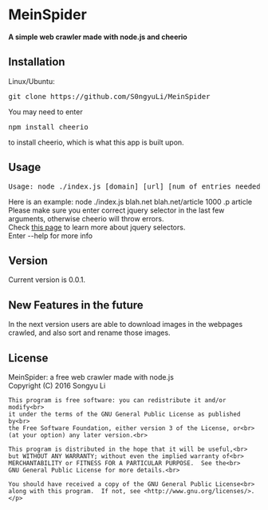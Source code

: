 # MeinSpider
<p><strong>A simple web crawler made with node.js and cheerio </strong></p>
<h2>Installation</h2>
<p>Linux/Ubuntu:<br><pre>git clone https://github.com/S0ngyuLi/MeinSpider</pre>
 You may need to enter <br><pre>npm install cheerio</pre>
to install cheerio, which is what this app is built upon.
</p>
<h2>Usage</h2>

<pre>Usage: node ./index.js [domain] [url] [num of entries needed] [jquery selector...]</pre>
<p>
Here is an example: node ./index.js blah.net blah.net/article 1000 .p article<br>
Please make sure you enter correct jquery selector in the last few arguments, otherwise cheerio will throw errors.<br>
Check <a href = 'http://api.jquery.com/category/selectors/'>this page</a> to learn more about jquery selectors.<br> 
Enter --help for more info</p>
<h2>Version</h2>
<p>Current version is 0.0.1.</p>
<h2>New Features in the future</h2>
<p>In the next version users are able to download images in the webpages crawled, and also sort and rename those images.</p>
<h2>License</h2>
<p>MeinSpider: a free web crawler made with node.js<br>
    Copyright (C) 2016  Songyu Li<br>

    This program is free software: you can redistribute it and/or modify<br>
    it under the terms of the GNU General Public License as published by<br>
    the Free Software Foundation, either version 3 of the License, or<br>
    (at your option) any later version.<br>

    This program is distributed in the hope that it will be useful,<br>
    but WITHOUT ANY WARRANTY; without even the implied warranty of<br>
    MERCHANTABILITY or FITNESS FOR A PARTICULAR PURPOSE.  See the<br>
    GNU General Public License for more details.<br>

    You should have received a copy of the GNU General Public License<br>
    along with this program.  If not, see <http://www.gnu.org/licenses/>.</p>
